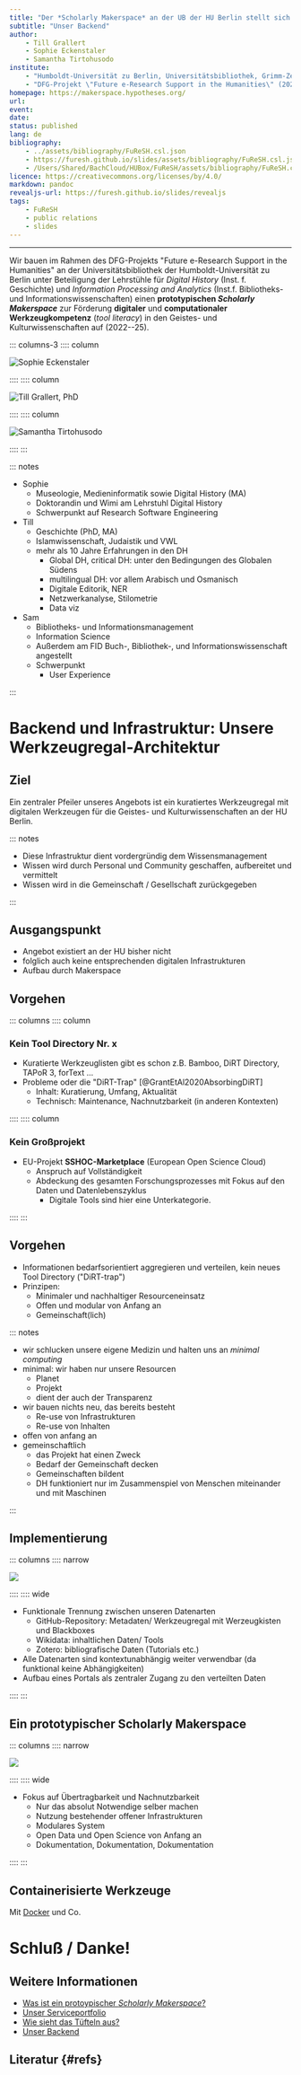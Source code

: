 ```yaml
---
title: "Der *Scholarly Makerspace* an der UB der HU Berlin stellt sich vor"
subtitle: "Unser Backend"
author:
    - Till Grallert
    - Sophie Eckenstaler
    - Samantha Tirtohusodo
institute: 
    - "Humboldt-Universität zu Berlin, Universitätsbibliothek, Grimm-Zentrum"
    - "DFG-Projekt \"Future e-Research Support in the Humanities\" (2022--25)"
homepage: https://makerspace.hypotheses.org/
url: 
event:
date:
status: published
lang: de
bibliography:
    - ../assets/bibliography/FuReSH.csl.json
    - https://furesh.github.io/slides/assets/bibliography/FuReSH.csl.json
    - /Users/Shared/BachCloud/HUBox/FuReSH/assets/bibliography/FuReSH.csl.json
licence: https://creativecommons.org/licenses/by/4.0/
markdown: pandoc
revealjs-url: https://furesh.github.io/slides/revealjs
tags:
    - FuReSH
    - public relations
    - slides
---
```


---------

Wir bauen im Rahmen des DFG-Projekts "Future e-Research Support in the Humanities" an der Universitätsbibliothek der Humboldt-Universität zu Berlin unter Beteiligung der Lehrstühle für *Digital History* (Inst. f. Geschichte) und *Information Processing and Analytics* (Inst.f. Bibliotheks- und Informationswissenschaften) einen **prototypischen *Scholarly Makerspace*** zur Förderung **digitaler** und **computationaler Werkzeugkompetenz** (*tool literacy*) in den Geistes- und Kulturwissenschaften auf (2022--25).

::: columns-3
:::: column

![Sophie Eckenstaler](https://furesh.github.io/slides/assets/images/photos/portrait_se-circle.png)

::::
:::: column

![Till Grallert, PhD](https://furesh.github.io/slides/assets/images/photos/portrait_tg-circle.png)

::::
:::: column

![Samantha Tirtohusodo](https://furesh.github.io/slides/assets/images/photos/portrait_st-circle.png)

::::
:::

::: notes

- Sophie
    + Museologie, Medieninformatik sowie Digital History (MA)
    + Doktorandin und Wimi am Lehrstuhl Digital History
    + Schwerpunkt auf Research Software Engineering
- Till
    + Geschichte (PhD, MA)
    + Islamwissenschaft, Judaistik und VWL
    + mehr als 10 Jahre Erfahrungen in den DH
        * Global DH, critical DH: unter den Bedingungen des Globalen Südens
        * multilingual DH: vor allem Arabisch und Osmanisch
        * Digitale Editorik, NER
        * Netzwerkanalyse, Stilometrie
        * Data viz
- Sam
    + Bibliotheks- und Informationsmanagement
    + Information Science
    + Außerdem am FID Buch-, Bibliothek-, und Informationswissenschaft angestellt
    + Schwerpunkt
        * User Experience

:::


# Backend und Infrastruktur: Unsere Werkzeugregal-Architektur

## Ziel

Ein zentraler Pfeiler unseres Angebots ist ein kuratiertes Werkzeugregal mit digitalen Werkzeugen für die Geistes- und Kulturwissenschaften an der HU Berlin.

::: notes

+ Diese Infrastruktur dient vordergründig dem Wissensmanagement
+ Wissen wird durch Personal und Community geschaffen, aufbereitet und vermittelt
+ Wissen wird in die Gemeinschaft / Gesellschaft zurückgegeben

:::

## Ausgangspunkt

- Angebot existiert an der HU bisher nicht
- folglich auch keine entsprechenden digitalen Infrastrukturen
- Aufbau durch Makerspace

## Vorgehen

::: columns
:::: column

### Kein Tool Directory Nr. x

- Kuratierte Werkzeuglisten gibt es schon z.B. Bamboo, DiRT Directory, TAPoR 3, forText ...
- Probleme oder die "DiRT-Trap" [@GrantEtAl2020AbsorbingDiRT]
    + Inhalt: Kuratierung, Umfang, Aktualität
    + Technisch: Maintenance, Nachnutzbarkeit (in anderen Kontexten)

::::
:::: column

### Kein Großprojekt

- EU-Projekt **SSHOC-Marketplace** (European Open Science Cloud)
    + Anspruch auf Vollständigkeit
    + Abdeckung des gesamten Forschungsprozesses mit Fokus auf den Daten und Datenlebenszyklus
        - Digitale Tools sind hier eine Unterkategorie.

::::
:::

## Vorgehen

- Informationen bedarfsorientiert aggregieren und verteilen, kein neues Tool Directory ("DiRT-trap")
- Prinzipen: 
    + Minimaler und nachhaltiger Resourceneinsatz
    + Offen und modular von Anfang an
    + Gemeinschaft(lich)

<!-- - Aufwand für UX und UI minimieren
- Ausnutzung vorhandener offener Services/Infrastrukturen -->

::: notes

- wir schlucken unsere eigene Medizin und halten uns an *minimal computing*
- minimal: wir haben nur unsere Resourcen
    + Planet
    + Projekt
    + dient der auch der Transparenz
- wir bauen nichts neu, das bereits besteht
    + Re-use von Infrastrukturen 
    + Re-use von Inhalten
- offen von anfang an
- gemeinschaftlich
    + das Projekt hat einen Zweck
    + Bedarf der Gemeinschaft decken
    + Gemeinschaften bildent
    + DH funktioniert nur im Zusammenspiel von Menschen miteinander und mit Maschinen

:::

## Implementierung

::: columns
:::: narrow

![](https://furesh.github.io/slides/assets/images/operationalisierung/toolbox_architecture.jpg)

::::
:::: wide


- Funktionale Trennung zwischen unseren Datenarten
    + GitHub-Repository: Metadaten/ Werkzeugregal mit Werzeugkisten und Blackboxes
    + Wikidata: inhaltlichen Daten/ Tools
    + Zotero: bibliografische Daten (Tutorials etc.)
- Alle Datenarten sind kontextunabhängig weiter verwendbar (da funktional keine Abhängigkeiten)
- Aufbau eines Portals als zentraler Zugang zu den verteilten Daten

::::
:::

## Ein **prototypischer** Scholarly Makerspace

::: columns
:::: narrow

![](https://furesh.github.io/slides/assets/images/operationalisierung/toolbox_icons.jpg)

::::
:::: wide


- Fokus auf Übertragbarkeit und Nachnutzbarkeit
    + Nur das absolut Notwendige selber machen
    + Nutzung bestehender offener Infrastrukturen
    + Modulares System
    + Open Data und Open Science von Anfang an
    + Dokumentation, Dokumentation, Dokumentation

::::
:::

## Containerisierte Werkzeuge

Mit [Docker](https://docker.com/) und Co.

# Schluß / Danke!
## Weitere Informationen

- [Was ist ein protoypischer *Scholarly Makerspace*?](scholarly-makerspace.html)
- [Unser Serviceportfolio](service-profil.html)
- [Wie sieht das Tüfteln aus?](operationalisierung.html)
- [Unser Backend](infrastruktur.html)

## Literatur {#refs}